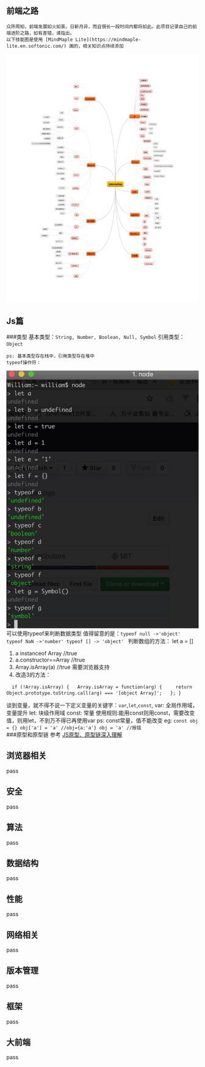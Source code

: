 ## 前端之路

    众所周知，前端发展如火如荼，日新月异，而且很长一段时间内都将如此。此项目记录自己的前端进阶之路，如有差错，请指出。
    以下技能图是使用 [MindMaple Lite](https://mindmaple-lite.en.softonic.com/) 画的，相关知识点持续添加
![技能图](./images/前端技能图.png)

## Js篇
###类型
	基本类型：```String, Number, Boolean, Null, Symbol```
	引用类型： ```Object```
	
	ps: 基本类型存在栈中，引用类型存在堆中
	typeof操作符：
![typeof 类型](./images/typeof.jpg)
可以使用typeof来判断数据类型
值得留意的是：```typeof null ->'object'
					 typeof NaN ->'number'
					 typeof [] -> 'object'
					 ```
判断数组的方法：
let a = []

1. a instanceof Array //true
2. a.constructor==Array //true
3. Array.isArray(a) //true 需要浏览器支持
4. 改造3的方法：

```
  if (!Array.isArray) {   Array.isArray = function(arg) {     return Object.prototype.toString.call(arg) === '[object Array]';   }; }

```

谈到变量，就不得不说一下定义变量的关键字：`var`,`let`,`const`,
var: 全局作用域，变量提升
let: 块级作用域
const: 常量
使用规则:能用const则用const，需要改变值，则用let，不到万不得已再使用var
ps: const常量，值不能改变
	eg: ```const obj = {}
			 obj['a'] = 'a' //obj={a:'a'}
			 obj = 'a' //报错
		 ```		 
###原型和原型链
参考
[JS原型、原型链深入理解](https://www.cnblogs.com/wyaocn/p/5815761.html)
## 浏览器相关
pass
## 安全
pass
## 算法
pass
## 数据结构
pass
## 性能
pass
## 网络相关
pass
## 版本管理
pass
## 框架
pass
## 大前端
pass

